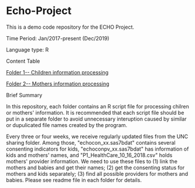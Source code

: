 # Echo-Project
This is a demo code repository for the ECHO Project.

Time Period: Jan/2017-present (Dec/2019)

Language type: R

Content Table

[Folder 1-- Children information processing](https://github.com/PSU-DA/Echo_project/tree/master/Processing_Children)

[Folder 2-- Mothers information processing](https://github.com/PSU-DA/Echo_project/tree/master/Processing_Mothers)

Brief Summary

In this repository, each folder contains an R script file for processing chilren or mothers' information. It is recommended that each script file should be put in a separate folder to avoid unnecessary interuption caused by similar or dupulicated file names created by the program. 

Every three or four weeks, we receive regularly updated files from the UNC sharing folder. Among those, "echocon_xx.sas7bdat" contains several consenting indicators for kids, "echoconpv_xx.sas7bdat" has information of kids and mothers' names, and "P1_HealthCare_10_16_2018.csv" holds mothers' provider information. We need to use these files to (1) link the mothers and babies and get their names; (2) get the consenting status for mothers and kids separately; (3) find all possible providers for mothers and babies. Please see readme file in each folder for details.
